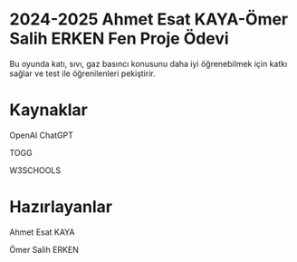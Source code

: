 # 2024-2025 Ahmet Esat KAYA-Ömer Salih ERKEN Fen Proje Ödevi

Bu oyunda katı, sıvı, gaz basıncı konusunu daha iyi öğrenebilmek için katkı sağlar ve test ile öğrenilenleri pekiştirir.

# Kaynaklar

OpenAI ChatGPT

TOGG

W3SCHOOLS

# Hazırlayanlar

Ahmet Esat KAYA

Ömer Salih ERKEN
